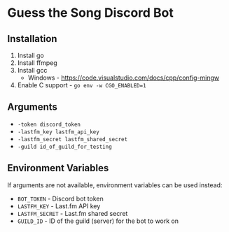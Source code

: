 # Guess the Song Discord Bot

## Installation

1. Install go
2. Install ffmpeg
3. Install gcc
    - Windows - https://code.visualstudio.com/docs/cpp/config-mingw
3. Enable C support - `go env -w CGO_ENABLED=1`

## Arguments 

- `-token discord_token`
- `-lastfm_key lastfm_api_key`
- `-lastfm_secret lastfm_shared_secret`
- `-guild id_of_guild_for_testing`

## Environment Variables
If arguments are not available, environment variables can be used instead:

- `BOT_TOKEN` - Discord bot token
- `LASTFM_KEY` - Last.fm API key
- `LASTFM_SECRET` - Last.fm shared secret
- `GUILD_ID` - ID of the guild (server) for the bot to work on